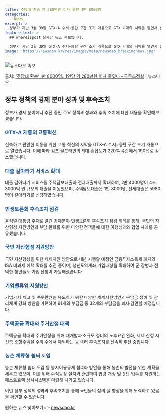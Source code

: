 ```yaml
---
title: 주담대 환승 약 280만원 이자 줄인 1만 8000명
categories:
  - News
excerpt: >
  정부가 지난 3월 30일 GTX-A 수서~동탄 구간 조기 개통으로 GTX 시대의 서막을 열면서 신속하고 편안…
feature_text: >
  ## whereispost 실시간 뉴스 속보입니다.

  정부가 지난 3월 30일 GTX-A 수서~동탄 구간 조기 개통으로 GTX 시대의 서막을 열면서 신속하고 편안…
image: 'https://newsdao.kr/res/images/meta/newsdao_breakingnews.jpg'
---
```


![뉴스다오 속보](https://newsdao.kr/res/images/meta/newsdao_breakingnews.jpg)

<p>출처: <a href="https://newsdao.kr/3508" rel="dofollow">‘주담대 환승’ 1만 8000명…1인당 약 280만원 이자 줄였다 - 국무조정실</a> | 뉴스다오</p>

<h2 data-ke-size="size26">정부 정책의 경제 분야 성과 및 후속조치</h2>
<p data-ke-size="size16">정부가 경제 분야에서 추진 중인 주요 정책의 성과와 후속 조치에 대한 내용을 확인해보겠습니다. </p>

<h3><b><span style="color: #1a5490;">GTX-A 개통의 교통혁신</span></b></h3>
<p data-ke-size="size16">신속하고 편안한 이동을 위한 교통 혁신의 서막을 GTX-A 수서~동탄 구간 조기 개통으로 열었습니다. 이에 따라 김포 골드라인의 최대 혼잡도가 220% 수준에서 190%로 감소했습니다.</p>

<h3><b><span style="color: #1a5490;">대출 갈아타기 서비스 확대</span></b></h3>
<p data-ke-size="size16">대출 갈아타기 서비스를 주택담보대출과 전세대출까지 확대하여, 2만 4000명이 4조 3000억 원 규모의 대출을 이동했으며, 주택담보대출은 1만 8000명, 전세대출은 5980명이 갈아타기를 신청하였습니다. </p>

<h3><b><span style="color: #1a5490;">민생토론회 후속조치 점검</span></b></h3>
<p data-ke-size="size16">윤석열 대통령 주재로 열린 경제분야 민생토론회 후속조치 점검 회의를 통해, 국민의 자산형성 지원방안과 부담 완화를 위한 다양한 정책들에 대한 이행성과와 협업 사례를 공유했습니다. </p>

<h3><b><span style="color: #1a5490;">국민 자산형성 지원방안</span></b></h3>
<p data-ke-size="size16">국민 자산형성을 위한 세제지원 방안으로 내년 시행할 예정인 금융투자소득세 폐지와 ISA 비과세 혜택 확대를 추진 중이며, 청년도약계좌 가입대상을 확대하여 군 장병과 전역한 청년들도 가입 신청이 가능해졌습니다.</p>

<h3><b><span style="color: #1a5490;">기업밸류업 지원방안</span></b></h3>
<p data-ke-size="size16">기업가치 제고 및 주주환원을 유도하기 위한 다양한 세제지원방안과 부담금 정비 및 관리체계 강화 방안을 마련하여 91개의 부담금 중 32개의 부담금을 폐지·감면할 예정입니다.</p>

<h3><b><span style="color: #1a5490;">주택공급 확대와 주거안정 대책</span></b></h3>
<p data-ke-size="size16">주택공급 확대와 주거안정을 위해 재개발과 소규모 정비의 노후요건 완화, 세제 산정 시 신축 소형주택을 주택 수에서 제외하는 등 여러 후속조치를 신속히 추진 중입니다. </p>

<h3><b><span style="color: #1a5490;">농촌 체류형 쉼터 도입</span></b></h3>
<p data-ke-size="size16">농촌 체류형 쉼터 도입 등 농지이용규제 합리화 방안을 통해 농촌의 발전을 위한 계획을 세우고 있으며, 이를 위해 수직농장 설치와 관련하여 법령 개정 및 산단 입주를 지원하는 패스트트랙 심사시스템을 마련해 나가고 있습니다. </p>

이번 정부 정책의 성과와 후속조치를 통해 국민들의 삶의 질 향상을 위해 노력하고 있음을 확인할 수 있습니다. 

원하는 뉴스 찾아보기 👉 <a href="https://newsdao.kr" rel="dofollow">newsdao.kr</a>


